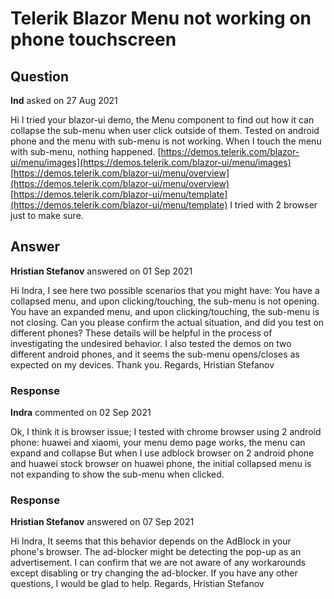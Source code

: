 # Telerik Blazor Menu not working on phone touchscreen

## Question

**Ind** asked on 27 Aug 2021

Hi I tried your blazor-ui demo, the Menu component to find out how it can collapse the sub-menu when user click outside of them. Tested on android phone and the menu with sub-menu is not working. When I touch the menu with sub-menu, nothing happened. [https://demos.telerik.com/blazor-ui/menu/images](https://demos.telerik.com/blazor-ui/menu/images) [https://demos.telerik.com/blazor-ui/menu/overview](https://demos.telerik.com/blazor-ui/menu/overview) [https://demos.telerik.com/blazor-ui/menu/template](https://demos.telerik.com/blazor-ui/menu/template) I tried with 2 browser just to make sure.

## Answer

**Hristian Stefanov** answered on 01 Sep 2021

Hi Indra, I see here two possible scenarios that you might have: You have a collapsed menu, and upon clicking/touching, the sub-menu is not opening. You have an expanded menu, and upon clicking/touching, the sub-menu is not closing. Can you please confirm the actual situation, and did you test on different phones? These details will be helpful in the process of investigating the undesired behavior. I also tested the demos on two different android phones, and it seems the sub-menu opens/closes as expected on my devices. Thank you. Regards, Hristian Stefanov

### Response

**Indra** commented on 02 Sep 2021

Ok, I think it is browser issue; I tested with chrome browser using 2 android phone: huawei and xiaomi, your menu demo page works, the menu can expand and collapse But when I use adblock browser on 2 android phone and huawei stock browser on huawei phone, the initial collapsed menu is not expanding to show the sub-menu when clicked.

### Response

**Hristian Stefanov** answered on 07 Sep 2021

Hi Indra, It seems that this behavior depends on the AdBlock in your phone's browser. The ad-blocker might be detecting the pop-up as an advertisement. I can confirm that we are not aware of any workarounds except disabling or try changing the ad-blocker. If you have any other questions, I would be glad to help. Regards, Hristian Stefanov
